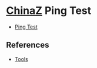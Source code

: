 # [ChinaZ](https://www.chinaz.com/) Ping Test

* [Ping Test](https://ping.chinaz.com/)

## References
* [Tools](https://tool.chinaz.com/)
